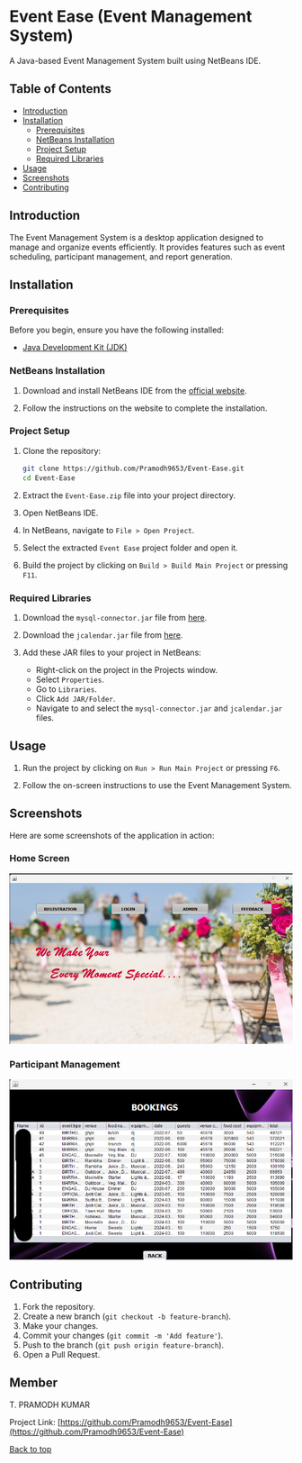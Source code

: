 # Event Ease (Event Management System)

A Java-based Event Management System built using NetBeans IDE.

## Table of Contents

- [Introduction](#introduction)
- [Installation](#installation)
  - [Prerequisites](#prerequisites)
  - [NetBeans Installation](#netbeans-installation)
  - [Project Setup](#project-setup)
  - [Required Libraries](#required-libraries)
- [Usage](#usage)
- [Screenshots](#screenshots)
- [Contributing](#contributing)

## Introduction

The Event Management System is a desktop application designed to manage and organize events efficiently. It provides features such as event scheduling, participant management, and report generation.

## Installation

### Prerequisites

Before you begin, ensure you have the following installed:

- [Java Development Kit (JDK)](https://www.oracle.com/java/technologies/javase-jdk11-downloads.html)

### NetBeans Installation

1. Download and install NetBeans IDE from the [official website](https://netbeans.apache.org/download/index.html).

2. Follow the instructions on the website to complete the installation.

### Project Setup

1. Clone the repository:

    ```sh
    git clone https://github.com/Pramodh9653/Event-Ease.git
    cd Event-Ease
    ```

2. Extract the `Event-Ease.zip` file into your project directory.

3. Open NetBeans IDE.

4. In NetBeans, navigate to `File > Open Project`.

5. Select the extracted `Event Ease` project folder and open it.

6. Build the project by clicking on `Build > Build Main Project` or pressing `F11`.

### Required Libraries

1. Download the `mysql-connector.jar` file from [here](http://www.java2s.com/Code/JarDownload/jcalendar/jcalendar-1.4.jar.zip).

2. Download the `jcalendar.jar` file from [here](https://repo1.maven.org/maven2/com/mysql/mysql-connector-j/8.0.31/mysql-connector-j-8.0.31.jar).

3. Add these JAR files to your project in NetBeans:
   - Right-click on the project in the Projects window.
   - Select `Properties`.
   - Go to `Libraries`.
   - Click `Add JAR/Folder`.
   - Navigate to and select the `mysql-connector.jar` and `jcalendar.jar` files.

## Usage

1. Run the project by clicking on `Run > Run Main Project` or pressing `F6`.

2. Follow the on-screen instructions to use the Event Management System.

## Screenshots

Here are some screenshots of the application in action:

### Home Screen
![Home Screen](images/home_screen.png)

### Participant Management
![Participant Management](images/participant_management.png)

## Contributing

1. Fork the repository.
2. Create a new branch (`git checkout -b feature-branch`).
3. Make your changes.
4. Commit your changes (`git commit -m 'Add feature'`).
5. Push to the branch (`git push origin feature-branch`).
6. Open a Pull Request.


## Member

T. PRAMODH KUMAR 

Project Link: [https://github.com/Pramodh9653/Event-Ease](https://github.com/Pramodh9653/Event-Ease)

[Back to top](#event-management-system)
